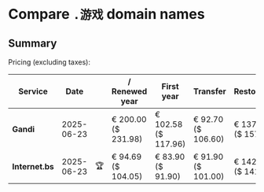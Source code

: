 # Compare `.游戏` domain names

## Summary

Pricing (excluding taxes):

| Service | Date |  | / Renewed year | First year | Transfer | Restoration |
|--|--|--|--|--|--|--|
| **Gandi** | 2025-06-23 |  | € 200.00<br>($ 231.98) | € 102.58<br>($ 117.96) | € 92.70<br>($ 106.60) | € 137.38<br>($ 157.98) |
| **Internet.bs** | 2025-06-23 | 🏆 | € 94.69<br>($ 104.05) | € 83.90<br>($ 91.90) | € 91.90<br>($ 101.00) | € 142.75<br>($ 141.05) |
